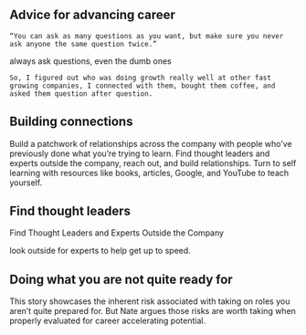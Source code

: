 ## Advice for advancing career

`“You can ask as many questions as you want, but make sure you never ask anyone the same question twice.”`

always ask questions, even the dumb ones

`So, I figured out who was doing growth really well at other fast growing companies, I connected with them, bought them coffee, and asked them question after question.`

## Building connections
Build a patchwork of relationships across the company with people who’ve previously done what you’re trying to learn.
Find thought leaders and experts outside the company, reach out, and build relationships.
Turn to self learning with resources like books, articles, Google, and YouTube to teach yourself.

## Find thought leaders
Find Thought Leaders and Experts Outside the Company

look outside for experts to help get up to speed.

## Doing what you are not quite ready for
This story showcases the inherent risk associated with taking on roles you aren’t quite prepared for. But Nate argues those risks are worth taking when properly evaluated for career accelerating potential.